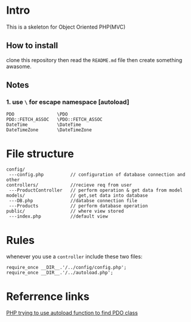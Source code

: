 # Intro
This is a skeleton for Object Oriented PHP(MVC) 

## How to install
clone this repository then read the `README.md` file then create something awasome.

## Notes

### 1. use `\` for escape namespace [autoload]

    PDO                \PDO
    PDO::FETCH_ASSOC   \PDO::FETCH_ASSOC
    DateTime           \DateTime
    DateTimeZone       \DateTimeZone

# File structure

    config/
     ---config.php          // configuration of database connection and other
    controllers/            //recieve req from user
     ---ProductController   // perform operation & get data from model
    models/                 // get,set data into database
     ---DB.php              //databse connection file
     ---Products            // perform database operation
    public/                 // where view stored
     ---index.php           //default view

# Rules

whenever you use a `controller` include these two files:  

    require_once __DIR__.'/../config/config.php';
    require_once __DIR__.'/../autoload.php';

# Referrence links  
[PHP trying to use autoload function to find PDO class](https://stackoverflow.com/questions/17909966/php-trying-to-use-autoload-function-to-find-pdo-class/17910005)


